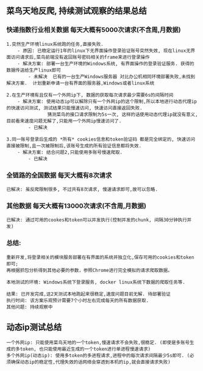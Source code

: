 ## 菜鸟天地反爬, 持续测试观察的结果总结

### 快递指数行业相关数据  每天大概有5000次请求(不含周,月数据)
	1.突然生产环境linux系统跑的任务,直接失败.
		- 原因: 已稳定运行1年的linux下无界面操作登录验证账号突然失效, 现在linux无界面访问请求后,菜鸟前端没有返回账号密码相关的frame来进行登录操作
		- 解决方案: 部署一台生产环境的Windows系统, 有界面操作的登录验证服务. 获得的数据传送给生产linux即可
            - 未解决  已有的一台生产Windows服务器 对比办公机相同环境部署失败,未找到解决方案.  计划重新申请一台有界面的服务器,Windows或者linux系统

	2.在生产环境有且仅有一个外网ip下, 数据的获取每次请求最少需要6s的间隔时间 
		- 解决方案: 使用动态ip可以解除只有一个外网ip的这个限制,所以本地进行动态代理ip的快速访问测试, 测试结果只能慢速访问, 快速访问直接返回失败.
                   猜测菜鸟的接口请求限制为5s一次, 这样的话使用动态代理ip就没有意义, 目前看来速度问题无解了,只能用一个外网ip慢速访问了.
	        - 已解决

	3.同一账号登录后生成的 *所有* cookies信息和token验证码 都是完全绑定的, 快速访问直接被限制,且一次被限制后,该账号生成的所有验证信息都将失效.
		- 解决方案: 结合问题2,只能使用多账号慢速爬取.
            - 已解决

### 全链路的全国数据   每天大概有8次请求
	已解决: 虽反爬限制很多, 不过共有8次请求, 慢速请求即可,故可以忽略.


### 其他数据  每天大概有13000次请求(不含周,月数据)
	已解决: 通过可用的cookes和token可以并发执行(控制并发的chunk, 间隔30分钟执行并发)


### 总结: 
    重新开发,将登录相关的模块服务部署在有界面的系统并独立化,保存可用的cookies和token即可;
    再根据抓包分析得到其他必要的参数，参照Chrome进行完全模拟的请求爬取数据。
    
    本地测试的环境: Windows系统下登录服务, docker linux系统下数据的爬取任务等.

    结果: 已开发完成,这2天测试本地跑起来很稳定,速度问题目前无解. 待部署验证
    执行时间: 该方案乐观预计需要7个小时左右完成每天的所有数据获取.
    其他问题: 持续观察中


## 动态ip测试总结
    一个外网ip: 只能使用菜鸟天地的一个token,慢速请求不会失败,很稳定. (即使是多账号生成的多token, 也只能使用最近生成的一个token进行单进程慢速请求)
    多个外网ip(动态ip): 使用多token的多进程请求,进程中的每次请求间隔最少5s即可. (必须确保动态ip的稳定性,代理失效的话网络会穿透到本机的ip,就会直接请求失败)